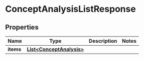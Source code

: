 
# ConceptAnalysisListResponse

## Properties
Name | Type | Description | Notes
------------ | ------------- | ------------- | -------------
**items** | [**List&lt;ConceptAnalysis&gt;**](ConceptAnalysis.md) |  | 



